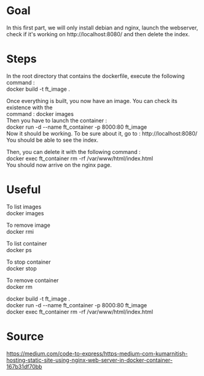 # Goal

In this first part, we will only install debian and nginx, launch the webserver, \
check if it's working on http://localhost:8080/ and then delete the index.

# Steps 
In the root directory that contains the dockerfile, execute the following command : \
docker build -t ft_image .

Once everything is built, you now have an image. You can check its existence with the \
command : docker images \
Then you have to launch the container : \
docker run -d --name ft_container -p 8000:80 ft_image \
Now it should be working. To be sure about it, go to : http://localhost:8080/ \
You should be able to see the index.

Then, you can delete it with the following command : \
docker exec ft_container rm -rf /var/www/html/index.html \
You should now arrive on the nginx page.


# Useful
To list images \
docker images

To remove image \
docker rmi <id>
  
To list container \
docker ps 

To stop container \
docker stop <id> 

To remove container \
docker rm <id> 

docker build -t ft_image . \
docker run -d --name ft_container -p 8000:80 ft_image \
docker exec ft_container rm -rf /var/www/html/index.html 

# Source
https://medium.com/code-to-express/https-medium-com-kumarnitish-hosting-static-site-using-nginx-web-server-in-docker-container-167b31df70bb

